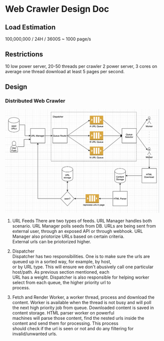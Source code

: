 # Web Crawler Design Doc

## Load Estimation 
100,000,000 / 24H / 3600S ~ 1000 page/s

## Restrictions  
10 low power server, 20-50 threads per crawler
2 power server, 3 cores
on average one thread download at least 5 pages per second.

## Design  

### Distributed Web Crawler  

![wc](wc.png)

1. URL Feeds
   There are two types of feeds. URL Manager handles both scenario. URL Manager polls seeds from DB. URLs are being sent
   from external user, through an exposed API or through webhook. URL Manager also priotorize URLs based on certain criteria.  
   External urls can be priotorized higher.
   
2. Dispatcher  
   Dispatcher has two responsibilities. One is to make sure the urls are queued up in a sorted way, for example, by host,  
   or by URL type. This will ensure we don't abusively call one particular host/path. As previous section mentioned, each  
   URL has a weight. Dispatcher is also responsible for helping worker select from each queue, the higher priority url to  
   process. 
   
3. Fetch and Render
   Worker, a worker thread, process and download the content. Worker is available when the thread is not busy and will poll  
   the next high priority job from queue. Downloaded content is saved in content storage. HTML parser worker on powerful  
   machines will parse those content, find the nested urls inside the content and send them for processing. This process  
   should check if the url is seen or not and do any filtering for invalid/unwanted urls.
   
